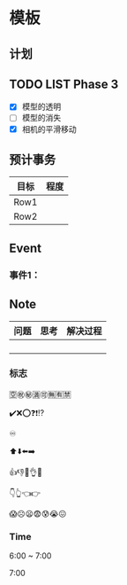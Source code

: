 # 模板

## 计划

## TODO LIST Phase 3

- [x] 模型的透明
- [ ] 模型的消失
- [x] 相机的平滑移动

## 预计事务


| 目标   | 程度 |
|------|----|
| Row1 |    |
| Row2 |    |

## Event


### 事件1：


## Note


| 问题 | 思考 | 解决过程 |
|----|----|------|
|    |    |      |
|    |    |      |
|    |    |      |
|    |    |      |


### 标志

🈳㊗️㊙️🈵🉑🈚🈶🈲

✔️❌⭕❓❗⁉️

♾️


⬆️⬇️⬅️➡️

👍👎🤏👌🤙

👇👆👈👉


😱☹️😦😨😰😭😖


### Time


6:00 ~ 7:00

7:00
